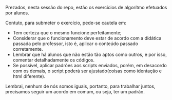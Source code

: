 Prezados, nesta sessão do repo, estão os exercícios de algorítmo efetuados por alunos.

Contuto, para submeter o exercício, pede-se cautela em:
- Tem certeza que o mesmo funcione perfeitamente;
- Considerar que o funcionamento deve estar de acordo com a didática passada pelo professor, isto é, aplicar o conteúdo passado corretamente.
- Lembrar que há alunos que não estão tão aptos como outros, e por isso, comentar detalhadamente os códigos.
- Se possível, aplicar padrões aos scripts enviados, porém, em desacordo com os demais, o script poderá ser ajustado(coisas como identação e html diferente).

Lembrai, nenhum de nós somos iguais, portanto, para trabalhar juntos, precisamos seguir um acordo em comum, ou seja, ter um padrão.